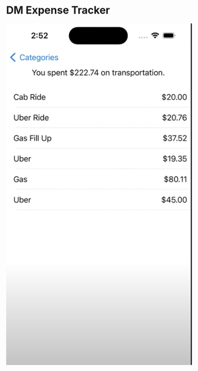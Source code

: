 # DM Expense Tracker

![DMExpenseTracker](
https://github.com/GravviSoft/DM-Expense-Tracker-Basic/blob/main/expenseimage.png)
